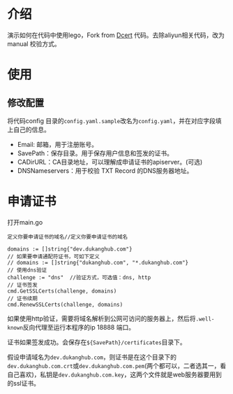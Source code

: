 # 介绍

演示如何在代码中使用lego，Fork from [Dcert](https://github.com/DuKanghub/dcert) 代码。去除aliyun相关代码，改为 manual 校验方式。

# 使用

## 修改配置

将代码config 目录的`config.yaml.sample`改名为`config.yaml`，并在对应字段填上自己的信息。

- Email: 邮箱，用于注册账号。
- SavePath：保存目录。用于保存用户信息和签发的证书。
- CADirURL：CA目录地址，可以理解成申请证书的apiserver。(可选)
- DNSNameservers：用于校验 TXT Record 的DNS服务器地址。

# 申请证书

打开main.go

```go//  
定义你要申请证书的域名//定义你要申请证书的域名

domains := []string{"dev.dukanghub.com"}	
// 如果要申请通配符证书，可如下定义
// domains := []string{"dukanghub.com", "*.dukanghub.com"}
// 使用dns验证
challenge := "dns"	//验证方式，可选值：dns, http
// 证书签发
cmd.GetSSLCerts(challenge, domains)
// 证书续期
cmd.RenewSSLCerts(challenge, domains)
```

如果使用http验证，需要将域名解析到公网可访问的服务器上，然后将`.well-known`反向代理至运行本程序的ip 18888 端口。

证书如果签发成功。会保存在`${SavePath}/certificates`目录下。

假设申请域名为`dev.dukanghub.com`，则证书是在这个目录下的`dev.dukanghub.com.crt`或`dev.dukanghub.com.pem`(两个都可以，二者选其一，看自己喜欢)，私钥是`dev.dukanghub.com.key`，这两个文件就是web服务器要用到的ssl证书。



